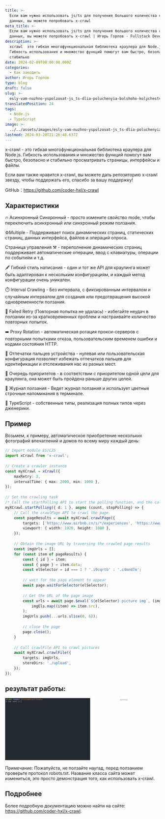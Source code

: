 ```yaml
---
title: >-
  Если вам нужно использовать js/ts для получения большого количества сетевых
  данных, вы можете попробовать x-crawl
meta_title: >-
  Если вам нужно использовать js/ts для получения большого количества сетевых
  данных, вы можете попробовать x-crawl | Игорь Горлов - Fullstack Developer 
description: >-
  xcrawl  это гибкая многофункциональная библиотека краулера для Node.js.
  Гибкость использования и множество функций помогут вам быстро, безопасно и
  стабильно
date: 2024-02-09T00:00:00.000Z
categories:
  - Как закодить
author: Игорь Горлов
type: blog
draft: false
slug: >-
  esly-vam-nuzhno-yspolzovat-js_ts-dlia-poluchenyia-bolshoho-kolychestva-setev-kh-dann-kh-v-mozhete-poprobovat-x-crawl
translatedPosition: 24
tags:
  - Node.js
  - TypeScript
image: >-
  ../../assets/images/esly-vam-nuzhno-yspolzovat-js_ts-dlia-poluchenyia-bolshoho-kolychestva-setev-kh-dann-kh-v-mozhete-poprobovat-x-crawl-Feb-09-2024.avif
lastmod: 2024-03-20T21:26:48.637Z
---
```


x-crawl - это гибкая многофункциональная библиотека краулера для Node.js. Гибкость использования и множество функций помогут вам быстро, безопасно и стабильно просматривать страницы, интерфейсы и файлы.

Если вам также нравится x-crawl, вы можете дать репозиторию x-crawl звезду, чтобы поддержать его, спасибо за вашу поддержку!

GitHub：https://github.com/coder-hxl/x-crawl

## Характеристики

🔥 Асинхронный Синхронный - просто измените свойство mode, чтобы переключить асинхронный или синхронный режим ползания.

⚙️Multiple - Поддерживает поиск динамических страниц, статических страниц, данных интерфейса, файлов и операций опроса.

Страница управления ⚒️ - переполнение динамических страниц поддерживает автоматические операции, ввод с клавиатуры, операции по событиям и т.д.

🖋️ Гибкий стиль написания - один и тот же API для краулинга может быть адаптирован к нескольким конфигурациям, и каждый метод конфигурации очень уникален.

⏱️ Interval Crawling - Без интервала, с фиксированным интервалом и случайным интервалом для создания или предотвращения высокой одновременности ползания.

🔄 Failed Retry (Повторная попытка не удалась) - избегайте неудач в ползании из-за кратковременных проблем и настраивайте количество повторных попыток.

➡️ Proxy Rotation - автоматическая ротация прокси-серверов с повторными попытками отказа, пользовательским временем ошибки и кодами состояния HTTP.

👀 Отпечатки пальцев устройства - нулевая или пользовательская конфигурация позволяет избежать отпечатков пальцев для идентификации и отслеживания нас из разных мест.

🚀 Очередь приоритетов - в соответствии с приоритетом одной цели для краулинга, она может быть пройдена раньше других целей.

🧾 Журнал ползания - Ведет журнал ползания и использует цветные строчные напоминания в терминале.

🦾 TypeScript - собственные типы, реализация полных типов через дженерики.

## Пример

Возьмем, к примеру, автоматическое приобретение нескольких фотографий впечатлений и домов по всему миру каждый день:

```ts
// Import module ES/CJS
import xCrawl from 'x-crawl';

// Create a crawler instance
const myXCrawl = xCrawl({
	maxRetry: 3,
	intervalTime: { max: 2000, min: 1000 },
});

// Set the crawling task
/* Call the startPolling API to start the polling function, and the callback function will be called every other day */
myXCrawl.startPolling({ d: 1 }, async (count, stopPolling) => {
	// Call the crawlPage API to crawl the page
	const pageResults = await myXCrawl.crawlPage({
		targets: ['https://www.airbnb.cn/s/*/experiences', 'https://www.airbnb.cn/s/plus_homes'],
		viewport: { width: 1920, height: 1080 },
	});

	// Obtain the image URL by traversing the crawled page results
	const imgUrls = [];
	for (const item of pageResults) {
		const { id } = item;
		const { page } = item.data;
		const elSelector = id === 1 ? '.i9cqrtb' : '.c4mnd7m';

		// wait for the page element to appear
		await page.waitForSelector(elSelector);

		// Get the URL of the page image
		const urls = await page.$eval(`${elSelector} picture img`, (imgEls) =>
			imgEls.map((item) => item.src),
		);
		imgUrls.push(...urls.slice(0, 6));

		// close the page
		page.close();
	}

	// Call crawlFile API to crawl pictures
	await myXCrawl.crawlFile({
		targets: imgUrls,
		storeDirs: './upload',
	});
});
```

## результат работы:

![run-example.gif](../../assets/images/run-example.gif)

Примечание: Пожалуйста, не ползайте наугад, перед ползанием проверьте протокол robots.txt. Название класса сайта может измениться, это просто демонстрация того, как использовать x-crawl.

## Подробнее

Более подробную документацию можно найти на сайте: https://github.com/coder-hxl/x-crawl.
